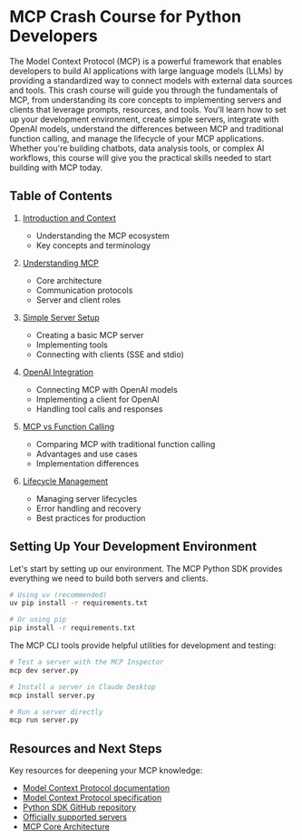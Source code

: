 # MCP Crash Course for Python Developers

The Model Context Protocol (MCP) is a powerful framework that enables developers to build AI applications with large language models (LLMs) by providing a standardized way to connect models with external data sources and tools. This crash course will guide you through the fundamentals of MCP, from understanding its core concepts to implementing servers and clients that leverage prompts, resources, and tools. You'll learn how to set up your development environment, create simple servers, integrate with OpenAI models, understand the differences between MCP and traditional function calling, and manage the lifecycle of your MCP applications. Whether you're building chatbots, data analysis tools, or complex AI workflows, this course will give you the practical skills needed to start building with MCP today.

## Table of Contents

1. [Introduction and Context](./1-introduction-and-context/README.md)
   - Understanding the MCP ecosystem
   - Key concepts and terminology

2. [Understanding MCP](./2-understanding-mcp/README.md)
   - Core architecture
   - Communication protocols
   - Server and client roles

3. [Simple Server Setup](./3-simple-server-setup/README.md)
   - Creating a basic MCP server
   - Implementing tools
   - Connecting with clients (SSE and stdio)

4. [OpenAI Integration](./4-openai-integration/README.md)
   - Connecting MCP with OpenAI models
   - Implementing a client for OpenAI
   - Handling tool calls and responses

5. [MCP vs Function Calling](./5-mcp-vs-function-calling/README.md)
   - Comparing MCP with traditional function calling
   - Advantages and use cases
   - Implementation differences

6. [Lifecycle Management](./6-lifecycle-management/README.md)
   - Managing server lifecycles
   - Error handling and recovery
   - Best practices for production

## Setting Up Your Development Environment

Let's start by setting up our environment. The MCP Python SDK provides everything we need to build both servers and clients.

```bash
# Using uv (recommended)
uv pip install -r requirements.txt

# Or using pip
pip install -r requirements.txt
```

The MCP CLI tools provide helpful utilities for development and testing:

```bash
# Test a server with the MCP Inspector
mcp dev server.py

# Install a server in Claude Desktop
mcp install server.py

# Run a server directly
mcp run server.py
```

## Resources and Next Steps

Key resources for deepening your MCP knowledge:

- [Model Context Protocol documentation](https://modelcontextprotocol.io)
- [Model Context Protocol specification](https://spec.modelcontextprotocol.io)
- [Python SDK GitHub repository](https://github.com/modelcontextprotocol/python-sdk)
- [Officially supported servers](https://github.com/modelcontextprotocol/servers)
- [MCP Core Architecture](https://modelcontextprotocol.io/docs/concepts/architecture)
